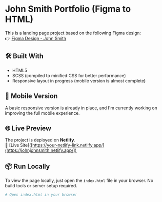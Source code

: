 # John Smith Portfolio (Figma to HTML)

This is a landing page project based on the following Figma design:  
👉 [Figma Design - John Smith](https://www.figma.com/design/HkEayxKooTqxtUc58j6FzZ/John-Smith?node-id=0-1&t=Z6wHlpSLj4cTpDPk-1)

## 🛠 Built With

- HTML5  
- SCSS (compiled to minified CSS for better performance)
- Responsive layout in progress (mobile version is almost complete)

## 📱 Mobile Version

A basic responsive version is already in place, and I'm currently working on improving the full mobile experience.

## 🌐 Live Preview

The project is deployed on **Netlify**.  
🔗 [Live Site]([https://your-netlify-link.netlify.app/](https://johnjohnsmith.netlify.app/])

## 📦 Run Locally

To view the page locally, just open the `index.html` file in your browser. No build tools or server setup required.

```bash
# Open index.html in your browser
